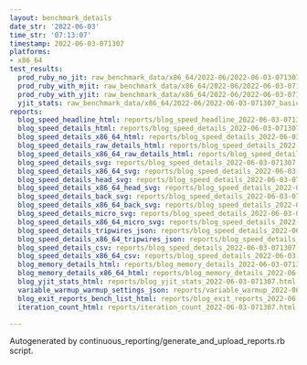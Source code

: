 ```yaml
---
layout: benchmark_details
date_str: '2022-06-03'
time_str: '07:13:07'
timestamp: 2022-06-03-071307
platforms:
- x86_64
test_results:
  prod_ruby_no_jit: raw_benchmark_data/x86_64/2022-06/2022-06-03-071307_basic_benchmark_prod_ruby_no_jit.json
  prod_ruby_with_mjit: raw_benchmark_data/x86_64/2022-06/2022-06-03-071307_basic_benchmark_prod_ruby_with_mjit.json
  prod_ruby_with_yjit: raw_benchmark_data/x86_64/2022-06/2022-06-03-071307_basic_benchmark_prod_ruby_with_yjit.json
  yjit_stats: raw_benchmark_data/x86_64/2022-06/2022-06-03-071307_basic_benchmark_yjit_stats.json
reports:
  blog_speed_headline_html: reports/blog_speed_headline_2022-06-03-071307.html
  blog_speed_details_html: reports/blog_speed_details_2022-06-03-071307.html
  blog_speed_details_x86_64_html: reports/blog_speed_details_2022-06-03-071307.x86_64.html
  blog_speed_details_raw_details_html: reports/blog_speed_details_2022-06-03-071307.raw_details.html
  blog_speed_details_x86_64_raw_details_html: reports/blog_speed_details_2022-06-03-071307.x86_64.raw_details.html
  blog_speed_details_svg: reports/blog_speed_details_2022-06-03-071307.svg
  blog_speed_details_x86_64_svg: reports/blog_speed_details_2022-06-03-071307.x86_64.svg
  blog_speed_details_head_svg: reports/blog_speed_details_2022-06-03-071307.head.svg
  blog_speed_details_x86_64_head_svg: reports/blog_speed_details_2022-06-03-071307.x86_64.head.svg
  blog_speed_details_back_svg: reports/blog_speed_details_2022-06-03-071307.back.svg
  blog_speed_details_x86_64_back_svg: reports/blog_speed_details_2022-06-03-071307.x86_64.back.svg
  blog_speed_details_micro_svg: reports/blog_speed_details_2022-06-03-071307.micro.svg
  blog_speed_details_x86_64_micro_svg: reports/blog_speed_details_2022-06-03-071307.x86_64.micro.svg
  blog_speed_details_tripwires_json: reports/blog_speed_details_2022-06-03-071307.tripwires.json
  blog_speed_details_x86_64_tripwires_json: reports/blog_speed_details_2022-06-03-071307.x86_64.tripwires.json
  blog_speed_details_csv: reports/blog_speed_details_2022-06-03-071307.csv
  blog_speed_details_x86_64_csv: reports/blog_speed_details_2022-06-03-071307.x86_64.csv
  blog_memory_details_html: reports/blog_memory_details_2022-06-03-071307.html
  blog_memory_details_x86_64_html: reports/blog_memory_details_2022-06-03-071307.x86_64.html
  blog_yjit_stats_html: reports/blog_yjit_stats_2022-06-03-071307.html
  variable_warmup_warmup_settings_json: reports/variable_warmup_2022-06-03-071307.warmup_settings.json
  blog_exit_reports_bench_list_html: reports/blog_exit_reports_2022-06-03-071307.bench_list.html
  iteration_count_html: reports/iteration_count_2022-06-03-071307.html

---
```

Autogenerated by continuous_reporting/generate_and_upload_reports.rb script.
